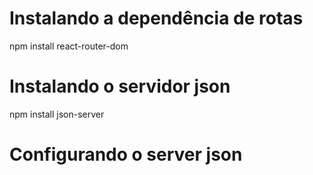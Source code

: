 # Instalando a dependência de rotas

npm install react-router-dom

# Instalando o servidor json

npm install json-server

# Configurando o server json